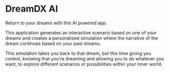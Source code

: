 # DreamDX AI

Return to your dreams with this AI powered app.

This application generates an interactive scenario based on one of your dreams and creates a personalized simulation where the narrative of the dream continues based on your past dreams.

This simulation takes you back to that dream, but this time giving you control, knowing that you're dreaming and allowing you to do whatever you want, to explore different scenarios or possibilities within your inner world.
